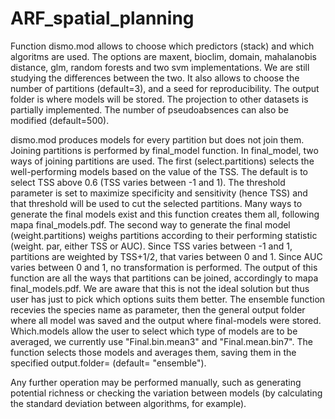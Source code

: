 # ARF_spatial_planning

Function dismo.mod allows to choose which predictors (stack) and which algoritms are used. The options are maxent, bioclim, domain, mahalanobis distance, glm, random forests and two svm implementations. We are still studying the differences between the two. It also allows to choose the number of partitions (default=3), and a seed for reproducibility. The output folder is where models will be stored. The projection to other datasets is partially implemented. The number of pseudoabsences can also be modified (default=500).

dismo.mod produces models for every partition but does not join them. Joining partitions is performed by final_model function. In final_model, two ways of joining partitions are used. The first (select.partitions) selects the well-performing models based on the value of the TSS. The default is to select TSS above 0.6 (TSS varies between -1 and 1). The threshold parameter is set to maximize specificity and sensitivity (hence TSS) and that threshold will be used to cut the selected partitions.
Many ways to generate the final models exist and this function creates them all, following mapa final_models.pdf.
The second way to generate the final model (weight.partitions) weighs partitions according to their performing statistic (weight. par, either TSS or AUC). Since TSS varies between -1 and 1, partitions are weighted by TSS+1/2, that varies between 0 and 1. Since AUC varies between 0 and 1, no transformation is performed.
The output of this function are all the ways that partitions can be joined, accordingly to mapa final_models.pdf. We are aware that this is not the ideal solution but thus user has just to pick which options suits them better.
The ensemble function recevies the species name as parameter, then the general output folder where all model was saved and the output where final-models were stored. Which.models allow the user to select which type of models are to be averaged, we currently use "Final.bin.mean3" and "Final.mean.bin7". The function selects those models and averages them, saving them in the specified output.folder= (default= "ensemble").

Any further operation may be performed manually, such as generating potential richness or checking the variation between models (by calculating the standard deviation between algorithms, for example). 
